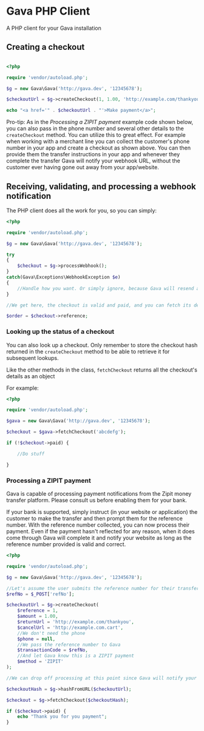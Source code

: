 # Gava PHP Client

A PHP client for your Gava installation

## Creating a checkout

```php

<?php

require 'vendor/autoload.php';

$g = new Gava\Gava('http://gava.dev', '12345678');

$checkoutUrl = $g->createCheckout(1, 1.00, 'http://example.com/thankyou', 'http://example.com.cart');

echo "<a href='" . $checkoutUrl . "'>Make payment</a>";

```

Pro-tip: As in the *Processing a ZIPIT payment* example code shown below, you can also pass in the phone number
and several other details to the `createCheckout` method. You can utilize this to great effect. For example when
working with a merchant line you can collect the customer's phone number in your app and create a checkout as shown
above. You can then provide them the transfer instructions in your app and whenever they complete the transfer Gava
will notify your webhook URL, without the customer ever having gone out away from your app/website.

## Receiving, validating, and processing a webhook notification

The PHP client does all the work for you, so you can simply:

```php
<?php

require 'vendor/autoload.php';

$g = new Gava\Gava('http://gava.dev', '12345678');

try
{
	$checkout = $g->processWebhook();
}
catch(Gava\Exceptions\WebhookException $e)
{
	//Handle how you want. Or simply ignore, because Gava will resend another notification later
}

//We get here, the checkout is valid and paid, and you can fetch its details

$order = $checkout->reference;

```

### Looking up the status of a checkout

You can also look up a checkout. Only remember to store the checkout hash returned in the `createCheckout` method
to be able to retrieve it for subsequent lookups.

Like the other methods in the class, `fetchCheckout` returns all the checkout's details as an object

For example:

```php
<?php

require 'vendor/autoload.php';

$gava = new Gava\Gava('http://gava.dev', '12345678');

$checkout = $gava->fetchCheckout('abcdefg');

if (!$checkout->paid) {

	//Do stuff

}


```

### Processing a ZIPIT payment

Gava is capable of processing payment notifications from the Zipit money transfer platform. Please consult us
before enabling them for your bank.

If your bank is supported, simply instruct (in your website or application) the customer to make the transfer and
then prompt them for the reference number. With the reference number collected, you can now process their payment.
Even if the payment hasn't reflected for any reason, when it does come through Gava will complete it and notify your website
as long as the reference number provided is valid and correct.

```php
<?php

require 'vendor/autoload.php';

$g = new Gava\Gava('http://gava.dev', '12345678');

//Let's assume the user submits the reference number for their transfer in a form
$refNo = $_POST['refNo'];

$checkoutUrl = $g->createCheckout(
	$reference = 1,
	$amount = 1.00,
	$returnUrl = 'http://example.com/thankyou',
	$cancelUrl = 'http://example.com.cart',
	//We don't need the phone
	$phone = null,
	//We pass the reference number to Gava
	$transactionCode = $refNo,
	//And let Gava know this is a ZIPIT payment 
	$method = 'ZIPIT'
);

//We can drop off processing at this point since Gava will notify your webhook URL. But for fun we can:

$checkoutHash = $g->hashFromURL($checkoutUrl);

$checkout = $g->fetchCheckout($checkoutHash);

if ($checkout->paid) {
	echo "Thank you for you payment";
}

```
